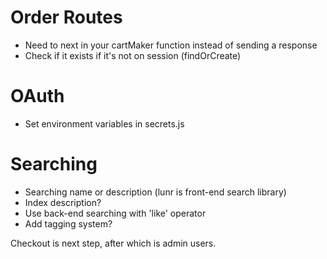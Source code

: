 # Order Routes
  - Need to next in your cartMaker function instead of sending a response
  - Check if it exists if it's not on session (findOrCreate)

# OAuth
  - Set environment variables in secrets.js

# Searching
  - Searching name or description (lunr is front-end search library)
  - Index description? 
  - Use back-end searching with 'like' operator
  - Add tagging system?
  


Checkout is next step, after which is admin users.

